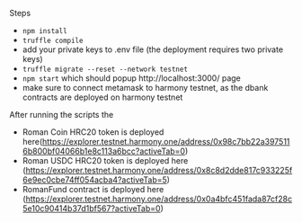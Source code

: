 

Steps
* `npm install`
* `truffle compile`
* add your private keys to .env file (the deployment requires two private keys)
* `truffle migrate --reset --network testnet`
* `npm start` which should popup http://localhost:3000/ page
* make sure to connect metamask to harmony testnet, as the dbank contracts are deployed on harmony testnet 

After running the scripts the 
 * Roman Coin HRC20 token is deployed here(https://explorer.testnet.harmony.one/address/0x98c7bb22a3975116b800bf04066b1e8c113a6bcc?activeTab=0)
 * Roman USDC HRC20 token is deployed here (https://explorer.testnet.harmony.one/address/0x8c8d2dde817c933225f6e9ec0cbe74ff054acba4?activeTab=5)
 * RomanFund contract is deployed here (https://explorer.testnet.harmony.one/address/0x0a4bfc451fada87cf28c5e10c90414b37d1bf567?activeTab=0)

